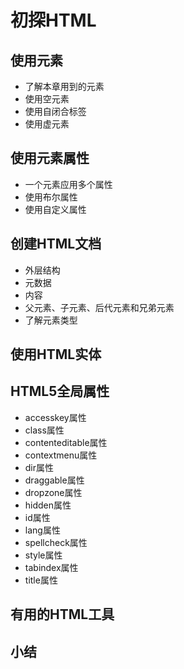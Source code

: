 # 初探HTML
## 使用元素
- 了解本章用到的元素
- 使用空元素
- 使用自闭合标签
- 使用虚元素
## 使用元素属性
- 一个元素应用多个属性
- 使用布尔属性
- 使用自定义属性
## 创建HTML文档
- 外层结构
- 元数据
- 内容
- 父元素、子元素、后代元素和兄弟元素
- 了解元素类型
## 使用HTML实体
## HTML5全局属性
- accesskey属性
- class属性
- contenteditable属性
- contextmenu属性
- dir属性
- draggable属性
- dropzone属性
- hidden属性
- id属性
- lang属性
- spellcheck属性
- style属性
- tabindex属性
- title属性
## 有用的HTML工具
## 小结